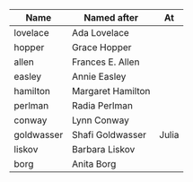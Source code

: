 | Name       | Named after       | At
|------------|-------------------| ---------- |
| lovelace   | Ada Lovelace      |            |
| hopper     | Grace Hopper      |            |
| allen      | Frances E. Allen  |            | 
| easley     | Annie Easley      |            |
| hamilton   | Margaret Hamilton |            |
| perlman    | Radia Perlman     |            |
| conway     | Lynn Conway       |            |
| goldwasser | Shafi Goldwasser  | Julia      |
| liskov     | Barbara Liskov    |            |
| borg       | Anita Borg        |            |
